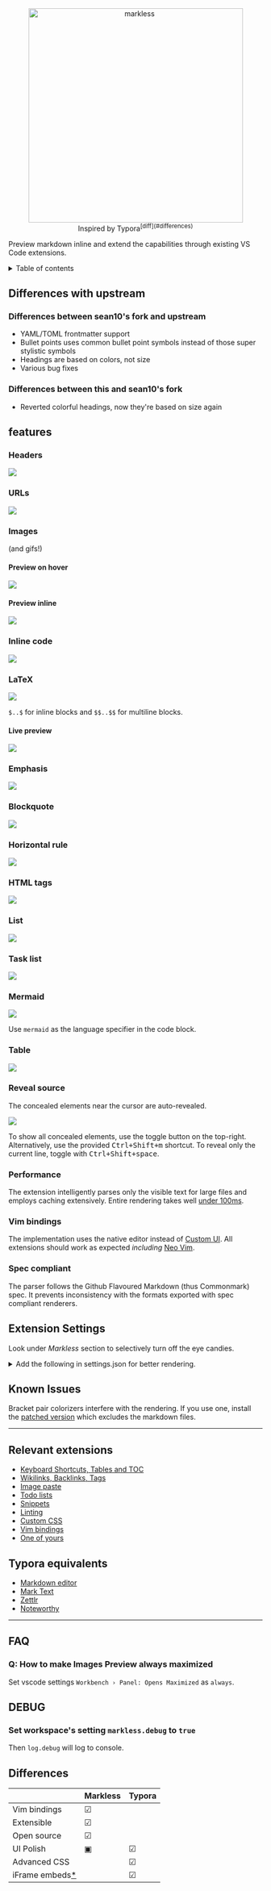 <div align="center" id="top"><img src="assets/logo.png" align="center" alt="markless" width="425"></div>
<div align="center">Inspired by Typora<sup>[diff](#differences)</sup></div>

Preview markdown inline and extend the capabilities through existing VS Code extensions.

<details>
<summary>Table of contents</summary>

- [**Differences with upstream**](#differences-with-upstream)
- Features
    - [**Headers**](#headers)
    - [**URLs**](#urls)
    - [**Images**](#images)
      - [**Preview on hover**](#preview-on-hover)
      - [**Preview inline**](#preview-inline)
    - [**Inline code**](#inline-code)
    - [**LaTeX**](#latex)
      - [**Live preview**](#live-preview)
    - [**Emphasis**](#emphasis)
    - [**Blockquote**](#blockquote)
    - [**Horizontal rule**](#horizontal-rule)
    - [**HTML tags**](#html-tags)
    - [**List**](#list)
    - [**Task list**](#task-list)
    - [**Mermaid**](#mermaid)
    - [**Table**](#table)
    - [**Reveal source**](#reveal-source)
    - [**Performance**](#performance)
    - [**Vim bindings**](#vim-bindings)
    - [**Spec compliant**](#spec-compliant)
- [**Extension Settings**](#extension-settings)
- [**Known Issues**](#known-issues)
- [**Relevant extensions**](#relevant-extensions)
- [**Typora equivalents**](#typora-equivalents)
- [**Differences**](#differences)
</details>

## Differences with upstream
### Differences between sean10's fork and upstream
- YAML/TOML frontmatter support
- Bullet points uses common bullet point symbols instead of those super stylistic symbols
- Headings are based on colors, not size
- Various bug fixes

### Differences between this and sean10's fork
- Reverted colorful headings, now they're based on size again

## features

### Headers

![](assets/heading.jpg)

### URLs

![](assets/url.jpg)

### Images

(and gifs!)

#### Preview on hover

![](assets/hover.jpg)

#### Preview inline

![](assets/inline-image.gif)

### Inline code

![](assets/inline-code.jpg)

### LaTeX

![](assets/latex.jpg)

`$..$` for inline blocks and `$$..$$` for multiline blocks.

#### Live preview

![](assets/preview.jpg)

### Emphasis

![](assets/emphasis.jpg)

### Blockquote

![](assets/quote.jpg)

### Horizontal rule

![](assets/horizontal-rule.jpg)

### HTML tags

![](assets/html.gif)
 
### List

![](assets/list.jpg)

### Task list

![](assets/task-list.jpg)

### Mermaid

![](assets/mermaid.jpg)

Use `mermaid` as the language specifier in the code block.

### Table

![](assets/table.jpg)

### Reveal source

The concealed elements near the cursor are auto-revealed.

![](assets/reveal-source.gif)

To show all concealed elements, use the toggle button on the top-right. Alternatively, use the provided <kbd>Ctrl+Shift+m</kbd> shortcut. To reveal only the current line, toggle with <kbd>Ctrl+Shift+space</kbd>.

### Performance

The extension intelligently parses only the visible text for large files and employs caching extensively. Entire rendering takes well [under 100ms](https://www.pubnub.com/blog/how-fast-is-realtime-human-perception-and-technology/).

### Vim bindings

The implementation uses the native editor instead of [Custom UI](https://code.visualstudio.com/api/extension-guides/custom-editors). All extensions should work as expected _including_ [Neo Vim](https://github.com/asvetliakov/vscode-neovim/).

### Spec compliant

The parser follows the Github Flavoured Markdown (thus Commonmark) spec. It prevents inconsistency with the formats exported with spec compliant renderers.

## Extension Settings

Look under _Markless_ section to selectively turn off the eye candies.

<details>

<summary>Add the following in settings.json for better rendering.</summary>

```json
"editor.tokenColorCustomizations": {
    "textMateRules": [
        {
            "scope": "markup.list",
            "settings": {
                "foreground": "#6c7500",
                },
        },
        {
            "scope": "markup.bold",
            "settings": {
                "fontStyle": "bold",
            },
        },
        {
            "scope": "markup.heading",
            "settings": {
                "fontStyle": "bold",
            },
        },
        {
            "scope": "markup.inline.raw",
            "settings": {
                "fontStyle": "bold",
                "foreground": "#707070",
            },
        },
        {
            "scope": "string.other.link.title.markdown",
            "settings": {
                "fontStyle": "underline",
            },
        },
    ],
},
```
</details>


## Known Issues

Bracket pair colorizers interfere with the rendering. If you use one, install the [patched version](https://github.com/tejasvi/rainbow-brackets-2) which excludes the markdown files.

-----------------------------------------------------------------------------------------------------------

## Relevant extensions

* [Keyboard Shortcuts, Tables and TOC](https://github.com/yzhang-gh/vscode-markdown)
* [Wikilinks, Backlinks, Tags](https://marketplace.visualstudio.com/items?itemName=foam.foam-vscode)
* [Image paste](https://marketplace.visualstudio.com/items?itemName=telesoho.vscode-markdown-paste-image)
* [Todo lists](https://marketplace.visualstudio.com/items?itemName=fabiospampinato.vscode-markdown-todo)
* [Snippets](https://marketplace.visualstudio.com/items?itemName=robole.markdown-snippets)
* [Linting](https://marketplace.visualstudio.com/items?itemName=starkwang.markdown)
* [Custom CSS](https://github.com/be5invis/vscode-custom-css#getting-started)
* [Vim bindings](https://github.com/asvetliakov/vscode-neovim/)
* [One of yours](https://code.visualstudio.com/api/get-started/your-first-extension)

## Typora equivalents

* [Markdown editor](https://github.com/zaaack/vscode-markdown-editor)
* [Mark Text](https://github.com/marktext/marktext)
* [Zettlr](https://github.com/Zettlr/Zettlr)
* [Noteworthy](https://github.com/benrbray/noteworthy)

---

## FAQ
### Q: How to make Images Preview always maximized
Set vscode settings `Workbench › Panel: Opens Maximized` as `always`.


## DEBUG
### Set workspace's setting `markless.debug` to `true`
Then `log.debug` will log to console.

## Differences

|  | Markless | Typora |
| -|-|-|
| Vim bindings | ☑ |  |
| Extensible | ☑ |  |
| Open source | ☑ |  |
| UI Polish | ▣ | ☑ |
| Advanced CSS |  | ☑ |
| iFrame embeds[*](https://github.com/microsoft/vscode/issues/85682) |  | ☑ |

